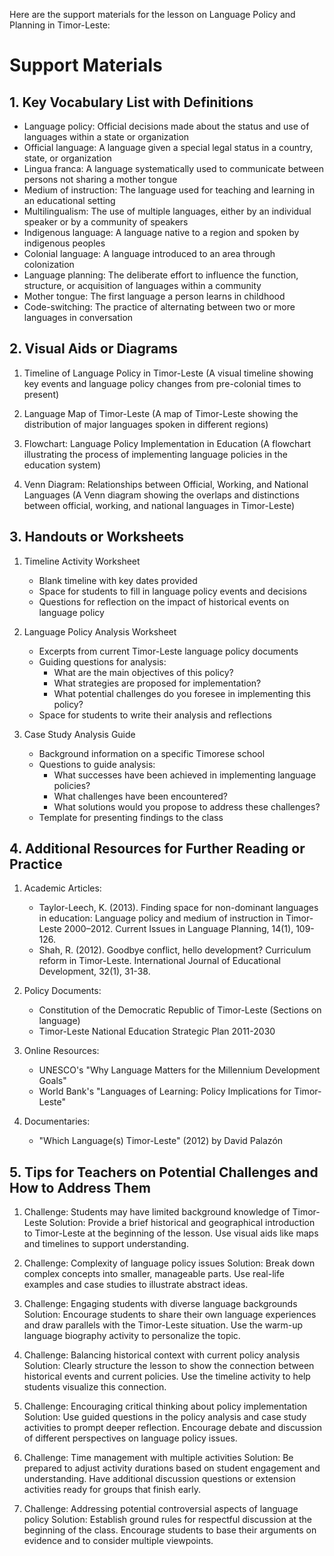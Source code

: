 Here are the support materials for the lesson on Language Policy and Planning in Timor-Leste:

# Support Materials

## 1. Key Vocabulary List with Definitions

- Language policy: Official decisions made about the status and use of languages within a state or organization
- Official language: A language given a special legal status in a country, state, or organization
- Lingua franca: A language systematically used to communicate between persons not sharing a mother tongue
- Medium of instruction: The language used for teaching and learning in an educational setting
- Multilingualism: The use of multiple languages, either by an individual speaker or by a community of speakers
- Indigenous language: A language native to a region and spoken by indigenous peoples
- Colonial language: A language introduced to an area through colonization
- Language planning: The deliberate effort to influence the function, structure, or acquisition of languages within a community
- Mother tongue: The first language a person learns in childhood
- Code-switching: The practice of alternating between two or more languages in conversation

## 2. Visual Aids or Diagrams

1. Timeline of Language Policy in Timor-Leste
   (A visual timeline showing key events and language policy changes from pre-colonial times to present)

2. Language Map of Timor-Leste
   (A map of Timor-Leste showing the distribution of major languages spoken in different regions)

3. Flowchart: Language Policy Implementation in Education
   (A flowchart illustrating the process of implementing language policies in the education system)

4. Venn Diagram: Relationships between Official, Working, and National Languages
   (A Venn diagram showing the overlaps and distinctions between official, working, and national languages in Timor-Leste)

## 3. Handouts or Worksheets

1. Timeline Activity Worksheet
   - Blank timeline with key dates provided
   - Space for students to fill in language policy events and decisions
   - Questions for reflection on the impact of historical events on language policy

2. Language Policy Analysis Worksheet
   - Excerpts from current Timor-Leste language policy documents
   - Guiding questions for analysis:
     * What are the main objectives of this policy?
     * What strategies are proposed for implementation?
     * What potential challenges do you foresee in implementing this policy?
   - Space for students to write their analysis and reflections

3. Case Study Analysis Guide
   - Background information on a specific Timorese school
   - Questions to guide analysis:
     * What successes have been achieved in implementing language policies?
     * What challenges have been encountered?
     * What solutions would you propose to address these challenges?
   - Template for presenting findings to the class

## 4. Additional Resources for Further Reading or Practice

1. Academic Articles:
   - Taylor-Leech, K. (2013). Finding space for non-dominant languages in education: Language policy and medium of instruction in Timor-Leste 2000–2012. Current Issues in Language Planning, 14(1), 109-126.
   - Shah, R. (2012). Goodbye conflict, hello development? Curriculum reform in Timor-Leste. International Journal of Educational Development, 32(1), 31-38.

2. Policy Documents:
   - Constitution of the Democratic Republic of Timor-Leste (Sections on language)
   - Timor-Leste National Education Strategic Plan 2011-2030

3. Online Resources:
   - UNESCO's "Why Language Matters for the Millennium Development Goals"
   - World Bank's "Languages of Learning: Policy Implications for Timor-Leste"

4. Documentaries:
   - "Which Language(s) Timor-Leste" (2012) by David Palazón

## 5. Tips for Teachers on Potential Challenges and How to Address Them

1. Challenge: Students may have limited background knowledge of Timor-Leste
   Solution: Provide a brief historical and geographical introduction to Timor-Leste at the beginning of the lesson. Use visual aids like maps and timelines to support understanding.

2. Challenge: Complexity of language policy issues
   Solution: Break down complex concepts into smaller, manageable parts. Use real-life examples and case studies to illustrate abstract ideas.

3. Challenge: Engaging students with diverse language backgrounds
   Solution: Encourage students to share their own language experiences and draw parallels with the Timor-Leste situation. Use the warm-up language biography activity to personalize the topic.

4. Challenge: Balancing historical context with current policy analysis
   Solution: Clearly structure the lesson to show the connection between historical events and current policies. Use the timeline activity to help students visualize this connection.

5. Challenge: Encouraging critical thinking about policy implementation
   Solution: Use guided questions in the policy analysis and case study activities to prompt deeper reflection. Encourage debate and discussion of different perspectives on language policy issues.

6. Challenge: Time management with multiple activities
   Solution: Be prepared to adjust activity durations based on student engagement and understanding. Have additional discussion questions or extension activities ready for groups that finish early.

7. Challenge: Addressing potential controversial aspects of language policy
   Solution: Establish ground rules for respectful discussion at the beginning of the class. Encourage students to base their arguments on evidence and to consider multiple viewpoints.